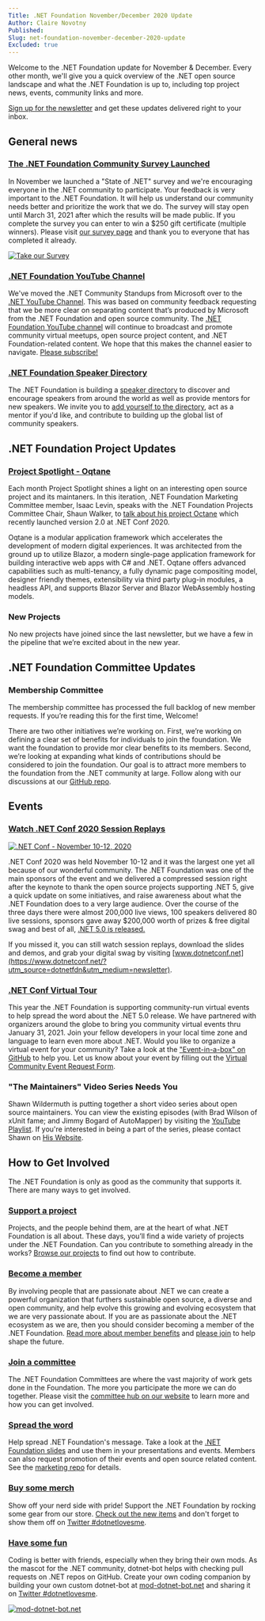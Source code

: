 ```yaml
---
Title: .NET Foundation November/December 2020 Update
Author: Claire Novotny
Published: 
Slug: net-foundation-november-december-2020-update
Excluded: true
---
```

Welcome to the .NET Foundation update for November & December. Every other month, we'll give you a quick overview of the .NET open source landscape and what the .NET Foundation is up to, including top project news, events, community links and more. 

[Sign up for the newsletter](http://eepurl.com/dhL_qb) and get these updates delivered right to your inbox.

## General news

### [The .NET Foundation Community Survey Launched](https://dotnetfoundation.org/about/survey?utm_source=dotnetfdn&utm_medium=newsletter)
In November we launched a "State of .NET" survey and we're encouraging everyone in the .NET community to participate. Your feedback is very important to the .NET Foundation. It will help us understand our community needs better and prioritize the work that we do. The survey will stay open until March 31, 2021 after which the results will be made public. If you complete the survey you can enter to win a $250 gift certificate (multiple winners). Please visit [our survey page](https://dotnetfoundation.org/about/survey?utm_source=dotnetfdn&utm_medium=newsletter) and thank you to everyone that has completed it already.

[![Take our Survey](https://user-images.githubusercontent.com/5115571/100258223-a97ad300-2efb-11eb-9f57-2b5bc55055b8.png)](https://dotnetfoundation.org/about/survey?utm_source=dotnetfdn&utm_medium=newsletter)

### [.NET Foundation YouTube Channel](https://www.youtube.com/channel/UCiaZbznpWV1o-KLxj8zqR6A)
We've moved the .NET Community Standups from Microsoft over to the [.NET YouTube Channel](https://www.youtube.com/playlist?list=PLdo4fOcmZ0oX-DBuRG4u58ZTAJgBAeQ-t). This was based on community feedback requesting that we be more clear on separating content that’s produced by Microsoft from the .NET Foundation and open source community. The [.NET Foundation YouTube channel](https://www.youtube.com/channel/UCiaZbznpWV1o-KLxj8zqR6A) will continue to broadcast and promote community virtual meetups, open source project content, and .NET Foundation-related content. We hope that this makes the channel easier to navigate. [Please subscribe!](https://www.youtube.com/channel/UCiaZbznpWV1o-KLxj8zqR6A?sub_confirmation=1) 

### [.NET Foundation Speaker Directory](https://dotnetfoundation.org/community/speakers)
The .NET Foundation is building a [speaker directory](https://dotnetfoundation.org/community/speakers) to discover and encourage speakers from around the world as well as provide mentors for new speakers. We invite you to [add yourself to the directory](https://dotnetfoundation.org/community/speakers), act as a mentor if you'd like, and contribute to building up the global list of community speakers.

## .NET Foundation Project Updates

### [Project Spotlight - Oqtane](https://dotnetfoundation.org/projects/spotlight)

Each month Project Spotlight shines a light on an interesting open source project and its maintaners. In this iteration, .NET Foundation Marketing Committee member, Isaac Levin, speaks with the .NET Foundation Projects Committee Chair, Shaun Walker, to [talk about his project Octane](https://dotnetfoundation.org/projects/spotlight) which recently launched version 2.0 at .NET Conf 2020.

Oqtane is a modular application framework which accelerates the development of modern digital experiences. It was architected from the ground up to utilize Blazor, a modern single-page application framework for building interactive web apps with C# and .NET. Oqtane offers advanced capabilities such as multi-tenancy, a fully dynamic page compositing model, designer friendly themes, extensibility via third party plug-in modules, a headless API, and supports Blazor Server and Blazor WebAssembly hosting models. 

### New Projects
No new projects have joined since the last newsletter, but we have a few in the pipeline that we’re excited about in the new year. 

## .NET Foundation Committee Updates

### Membership Committee
 
The membership committee has processed the full backlog of new member requests. If you’re reading this for the first time, Welcome!
 
There are two other initiatives we’re working on. First, we’re working on defining a clear set of benefits for individuals to join the foundation. We want the foundation to provide mor clear benefits to its members. Second, we’re looking at expanding what kinds of contributions should be considered to join the foundation. Our goal is to attract more members to the foundation from the .NET community at large. Follow along with our discussions at our [GitHub repo](https://github.com/dotnet-foundation/wg-membership).

## Events

### [Watch .NET Conf 2020 Session Replays](https://www.dotnetconf.net/?utm_source=dotnefdn&utm_medium=newsletter)

[![.NET Conf - November 10-12, 2020](https://user-images.githubusercontent.com/68539/95825273-7383e580-0ce5-11eb-8d4c-8fc7b618da15.png)](https://www.dotnetconf.net/?&utm_source=dotnetfdn&utm_medium=newsletter)

.NET Conf 2020 was held November 10-12 and it was the largest one yet all because of our wonderful community. The .NET Foundation was one of the main sponsors of the event and we delivered a compressed session right after the keynote to thank the open source projects supporting .NET 5, give a quick update on some initiatives, and raise awareness about what the .NET Foundation does to a very large audience. Over the course of the three days there were almost 200,000 live views, 100 speakers delivered 80 live sessions, sponsors gave away $200,000 worth of prizes & free digital swag and best of all, [.NET 5.0 is released.](http://aka.ms/dotnet5)

If you missed it, you can still watch session replays, download the slides and demos, and grab your digital swag by visiting [www.dotnetconf.net](https://www.dotnetconf.net/?utm_source=dotnetfdn&utm_medium=newsletter). 

### [.NET Conf Virtual Tour](https://www.dotnetconf.net/local-events?utm_source=dotnetfdn&utm_medium=newsletter)

This year the .NET Foundation is supporting community-run virtual events to help spread the word about the .NET 5.0 release. We have partnered with organizers around the globe to bring you community virtual events thru January 31, 2021. Join your fellow developers in your local time zone and language to learn even more about .NET. Would you like to organize a virtual event for your community? Take a look at the ["Event-in-a-box" on GitHub](https://github.com/dotnet-presentations/dotNETConf/tree/master/2020/MainEvent) to help you. Let us know about your event by filling out the [Virtual Community Event Request Form](https://bit.ly/3mR1lsA).

### "The Maintainers" Video Series Needs You
Shawn Wildermuth is putting together a short video series about open source maintainers. You can view the existing episodes (with Brad Wilson of xUnit fame; and Jimmy Bogard of AutoMapper) by visiting the [YouTube Playlist](https://shawnw.me/TheMaintainers). If you're interested in being a part of the series, please contact Shawn on [His Website](https://wildermuth.com/contact).

## How to Get Involved
The .NET Foundation is only as good as the community that supports it. There are many ways to get involved. 

### [Support a project](https://dotnetfoundation.org/projects)
Projects, and the people behind them, are at the heart of what .NET Foundation is all about. These days, you’ll find a wide variety of projects under the .NET Foundation. Can you contribute to something already in the works? [Browse our projects](https://dotnetfoundation.org/projects) to find out how to contribute. 

### [Become a member](https://dotnetfoundation.org/member) 
By involving people that are passionate about .NET we can create a powerful organization that furthers sustainable open source, a diverse and open community, and help evolve this growing and evolving ecosystem that we are very passionate about. If you are as passionate about the .NET ecosystem as we are, then you should consider becoming a member of the .NET Foundation. [Read more about member benefits](https://dotnetfoundation.org/member) and [please join](https://dotnetfoundation.org/member/become-a-member) to help shape the future.

### [Join a committee](https://dotnetfoundation.org/community/committees)
The .NET Foundation Committees are where the vast majority of work gets done in the Foundation. The more you participate the more we can do together. Please visit the [committee hub on our website](https://dotnetfoundation.org/community/committees) to learn more and how you can get involved. 

### [Spread the word](https://github.com/dotnet-foundation/wg-marketing)
Help spread .NET Foundation's message. Take a look at the [.NET Foundation slides](https://dotnetfoundation.sharepoint.com/:p:/s/Marketing/EbxGONyybLRMoe6MgPNUEi4BdDuEWNLmdfV_s8INO9nWTw?e=mImEov) and use them in your presentations and events. Members can also request promotion of their events and open source related content. See the [marketing repo](https://github.com/dotnet-foundation/wg-marketing) for details. 

### [Buy some merch](https://store.dotnetfoundation.org/)
Show off your nerd side with pride! Support the .NET Foundation by rocking some gear from our store. [Check out the new items](https://store.dotnetfoundation.org/dotnetfoundation/accessories) and don't forget to show them off on [Twitter #dotnetlovesme](https://twitter.com/search?q=%23dotnetlovesme). 

### [Have some fun](https://mod-dotnet-bot.net)
Coding is better with friends, especially when they bring their own mods. As the mascot for the .NET community, dotnet-bot helps with checking pull requests on .NET repos on GitHub. Create your own coding companion by building your own custom dotnet-bot at [mod-dotnet-bot.net](https://mod-dotnet-bot.net) and sharing it on [Twitter #dotnetlovesme](https://twitter.com/search?q=%23dotnetlovesme). 

[![mod-dotnet-bot.net](https://user-images.githubusercontent.com/5115571/100276672-c670cf80-2f16-11eb-8a9f-2b8a90775a06.png)](https://mod-dotnet-bot.net)
